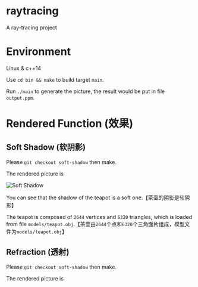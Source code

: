# raytracing
A ray-tracing project

# Environment

Linux & c++14

Use `cd bin && make` to build target `main`.

Run `./main` to generate the picture, the result would be put in file `output.ppm`.

# Rendered Function (效果)

## Soft Shadow (软阴影)

Please `git checkout soft-shadow` then make.

The rendered picture is

![Soft Shadow](images/soft-shadow.ppm)

You can see that the shadow of the teapot is a soft one.【茶壶的阴影是软阴影】

The teapot is composed of `2644` vertices and `6320` triangles, which is loaded from file `models/teapot.obj`.【茶壶由`2644`个点和`6320`个三角面片组成，模型文件为`models/teapot.obj`】

## Refraction (透射)

Please `git checkout soft-shadow` then make.

The rendered picture is




